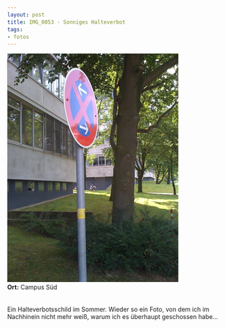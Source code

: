 ```yaml
--- 
layout: post
title: IMG_0053 - Sonniges Halteverbot
tags: 
- fotos
---
```

<img src="/uploads/images/2010_03/IMG_0053.jpg" alt="IMG_0053 - Sonniges Halteverbot" class="aligncenter" /><br />
<strong>Ort:</strong> Campus Süd<br />
<br />
<br />
Ein Halteverbotsschild im Sommer. Wieder so ein Foto, von dem ich im Nachhinein nicht mehr weiß, warum ich es überhaupt geschossen habe...
